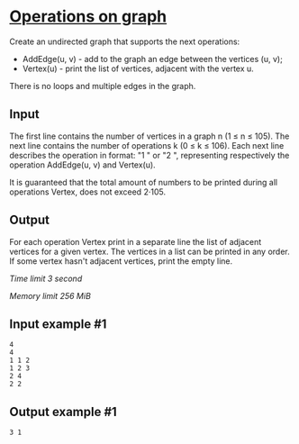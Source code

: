 # [Operations on graph](https://www.e-olymp.com/en/problems/2472)

Create an undirected graph that supports the next operations:

- AddEdge(u, v) - add to the graph an edge between the vertices (u, v);
- Vertex(u) - print the list of vertices, adjacent with the vertex u.

There is no loops and multiple edges in the graph.

## Input

The first line contains the number of vertices in a graph n (1 ≤ n ≤ 105). The next line contains the number of operations k (0 ≤ k ≤ 106). Each next line describes the operation in format: "1 " or "2 ", representing respectively the operation AddEdge(u, v) and Vertex(u).

It is guaranteed that the total amount of numbers to be printed during all operations Vertex, does not exceed 2·105.

## Output

For each operation Vertex print in a separate line the list of adjacent vertices for a given vertex. The vertices in a list can be printed in any order. If some vertex hasn't adjacent vertices, print the empty line.

_Time limit 3 second_

_Memory limit 256 MiB_

## Input example #1
```
4
4
1 1 2
1 2 3
2 4
2 2
```

## Output example #1
```
3 1
```
